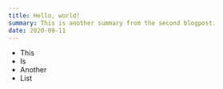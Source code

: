 ```yaml
---
title: Hello, world!
summary: This is another summary from the second blogpost.
date: 2020-09-11
---
```


- This
- Is
- Another
- List